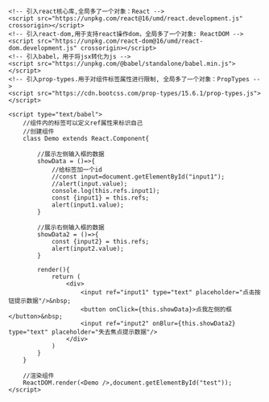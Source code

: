 <!DOCTYPE html>
<html lang="en">

<head>
    <meta charset="UTF-8">
    <meta http-equiv="X-UA-Compatible" content="IE=edge">
    <meta name="viewport" content="width=device-width, initial-scale=1.0">
    <title>Document</title>
    <style>
        .title {
            background-color: orange;
            widows: 200px;
        }
    </style>
</head>

<body>
    <!-- 准备好一个容器 -->
    <div id="test"></div>

    <!-- 引入react核心库,全局多了一个对象：React -->
    <script src="https://unpkg.com/react@16/umd/react.development.js" crossorigin></script>
    <!-- 引入react-dom,用于支持react操作dom，全局多了一个对象: ReactDOM -->
    <script src="https://unpkg.com/react-dom@16/umd/react-dom.development.js" crossorigin></script>
    <!-- 引入babel，用于将jsx转化为js -->
    <script src="https://unpkg.com/@babel/standalone/babel.min.js"></script>
    <!-- 引入prop-types.用于对组件标签属性进行限制, 全局多了一个对象：PropTypes -->
    <script src="https://cdn.bootcss.com/prop-types/15.6.1/prop-types.js"></script>
    
    <script type="text/babel">
        //组件内的标签可以定义ref属性来标识自己
        //创建组件
        class Demo extends React.Component{
 
            //展示左侧输入框的数据
            showData = ()=>{
                //给标签加一个id
                //const input=document.getElementById("input1");
                //alert(input.value);
                console.log(this.refs.input1); 
                const {input1} = this.refs;
                alert(input1.value);
            }

            //展示右侧输入框的数据
            showData2 = ()=>{
                const {input2} = this.refs;
                alert(input2.value);
            }

            render(){
                return (
                    <div>
                        <input ref="input1" type="text" placeholder="点击按钮提示数据"/>&nbsp;
                        <button onClick={this.showData}>点我左侧的框</button>&nbsp;
                        <input ref="input2" onBlur={this.showData2} type="text" placeholder="失去焦点提示数据"/>
                    </div>
                )
            }
        }
        
        //渲染组件
        ReactDOM.render(<Demo />,document.getElementById("test"));
    </script>
</body>

</html>
<!--stackedit_data:
eyJoaXN0b3J5IjpbMTU3NTA1NjAxNV19
-->